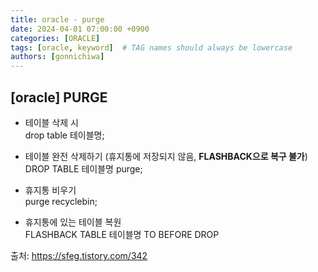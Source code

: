 ```yaml
---
title: oracle - purge
date: 2024-04-01 07:00:00 +0900
categories: [ORACLE]
tags: [oracle, keyword]  # TAG names should always be lowercase
authors: [gonnichiwa]
---
```


## [oracle] PURGE

* 테이블 삭제 시  
drop table 테이블명;

* 테이블 완전 삭제하기 (휴지통에 저장되지 않음, **FLASHBACK으로 복구 불가**)  
DROP TABLE 테이블명 purge; 

* 휴지통 비우기  
purge recyclebin;

* 휴지통에 있는 테이블 복원  
FLASHBACK TABLE 테이블명 TO BEFORE DROP

출처: https://sfeg.tistory.com/342
